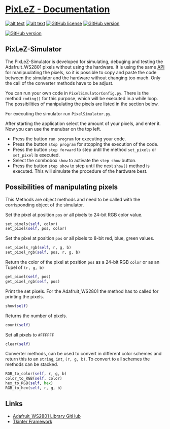 # [PixLeZ - Documentation](https://www.markdownguide.org/basic-syntax/#overview)

[![alt text](https://img.shields.io/github/followers/Excyto?label=Github&style=social)](https://github.com/Excyto)
[![alt text](https://img.shields.io/github/v/release/Excyto/PixLeZ?color=g)](https://github.com/Excyto/PixLeZ)
[![GitHub license](https://img.shields.io/badge/license-MIT-brightgreen)](https://github.com/Excyto/PixLeZ/blob/master/LICENSE)
[![GitHub version](https://img.shields.io/badge/Open-Source-brightgreen)](https://github.com/Excyto/PixLeZ)

[![GitHub version](https://img.shields.io/badge/Code-Python-brightgreen)](https://github.com/Excyto/PixLeZ)

## PixLeZ-Simulator

The PixLeZ-Simulator is developed for simulating, debuging and testing the Adafruit_WS2801 pixels without using the hardware. It is using the same [API](https://github.com/adafruit/Adafruit_Python_WS2801/blob/master/Adafruit_WS2801/WS2801.py) for manipuulating the pixels, so it is possible to copy and paste the code between the simulator and the hardware without changing too much. Only the call of the converter methods have to be adjust.

You can run your own code in `PixelSimulatorConfig.py`. There is the method `coding()` for this purpose, which will be executed in a while loop. The possibilities of manipulating the pixels are listed in the section below.

For executing the simulator run `PixelSimulator.py`.

After starting the application select the amount of your pixels, and enter it. Now you can use the menubar on the top left.

- Press the button `run program` for executing your code.
- Press the button `stop program` for stopping the execution of the code.
- Press the button `step forward` to step until the method `set_pixels` or `set_pixel` is executed.
- Select the combobox `show` to activate the `step show` button.
- Press the button `step show` to step until the next `show()` method is executed. This will simulate the procedure of the hardware best.

## Possibilities of manipulating pixels

This Methods are object methods and need to be called with the corrisponding object of the simulator.

Set the pixel at position `pos` or all pixels to 24-bit RGB color value.

```python
set_pixels(self, color)
set_pixel(self, pos, color)
```

Set the pixel at position `pos` or all pixels to 8-bit red, blue, green values.

```python
set_pixels_rgb(self, r, g, b)
set_pixel_rgb(self, pos, r, g, b)
```

Return the color of the pixel at position `pos` as a 24-bit RGB `color` or as an Tupel of `(r, g, b)`

```python
get_pixel(self, pos)
get_pixel_rgb(self, pos)
```

Print the set pixels. For the Adafruit_WS2801 the method has to called for printing the pixels.

```python
show(self)
```

Returns the number of pixels.

```python
count(self)
```

Set all pixels to `#FFFFFF`

```python
clear(self)
```

Converter methods, can be used to convert in different color schemes and return this to an `string`, `int`, `(r, g, b)`. To convert to all schemes the methods can be stacked.

```python
RGB_to_color(self, r, g, b)
color_to_RGB(self, color)
hex_to_RGB(self, hex)
RGB_to_hex(self, r, g, b)
```

## Links

- [Adafruit_WS2801 Library GitHub](https://github.com/adafruit/Adafruit_Python_WS2801/blob/master/Adafruit_WS2801/WS2801.py)
- [Tkinter Framework](https://realpython.com/python-gui-tkinter/)
